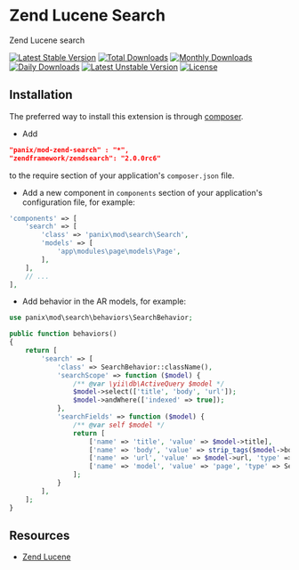 Zend Lucene Search
====================================
Zend Lucene search

[![Latest Stable Version](https://poser.pugx.org/panix/mod-zend-search/v/stable)](https://packagist.org/packages/panix/mod-zend-search)
[![Total Downloads](https://poser.pugx.org/panix/mod-zend-search/downloads)](https://packagist.org/packages/panix/mod-zend-search)
[![Monthly Downloads](https://poser.pugx.org/panix/mod-zend-search/d/monthly)](https://packagist.org/packages/panix/mod-zend-search)
[![Daily Downloads](https://poser.pugx.org/panix/mod-zend-search/d/daily)](https://packagist.org/packages/panix/mod-zend-search)
[![Latest Unstable Version](https://poser.pugx.org/panix/mod-zend-search/v/unstable)](https://packagist.org/packages/panix/mod-zend-search)
[![License](https://poser.pugx.org/panix/mod-zend-search/license)](https://packagist.org/packages/panix/mod-zend-search)

Installation
------------
The preferred way to install this extension is through [composer](http://getcomposer.org/download/).

* Add

```json
"panix/mod-zend-search" : "*",
"zendframework/zendsearch": "2.0.0rc6"
```

to the require section of your application's `composer.json` file.

* Add a new component in `components` section of your application's configuration file, for example:

```php
'components' => [
    'search' => [
        'class' => 'panix\mod\search\Search',
        'models' => [
            'app\modules\page\models\Page',
        ],
    ],
    // ...
],
```

* Add behavior in the AR models, for example:

```php
use panix\mod\search\behaviors\SearchBehavior;

public function behaviors()
{
    return [
        'search' => [
            'class' => SearchBehavior::className(),
            'searchScope' => function ($model) {
                /** @var \yii\db\ActiveQuery $model */
                $model->select(['title', 'body', 'url']);
                $model->andWhere(['indexed' => true]);
            },
            'searchFields' => function ($model) {
                /** @var self $model */
                return [
                    ['name' => 'title', 'value' => $model->title],
                    ['name' => 'body', 'value' => strip_tags($model->body)],
                    ['name' => 'url', 'value' => $model->url, 'type' => SearchBehavior::FIELD_KEYWORD],
                    ['name' => 'model', 'value' => 'page', 'type' => SearchBehavior::FIELD_UNSTORED],
                ];
            }
        ],
    ];
}
```

Resources
---------
* [Zend Lucene](http://framework.zend.com/manual/1.12/en/zend.search.lucene.html)
